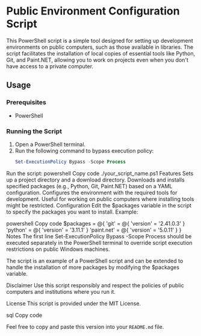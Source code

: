 # Public Environment Configuration Script

This PowerShell script is a simple tool designed for setting up development environments on public computers, such as those available in libraries. The script facilitates the installation of local copies of essential tools like Python, Git, and Paint.NET, allowing you to work on projects even when you don't have access to a private computer.

## Usage

### Prerequisites

- PowerShell

### Running the Script

1. Open a PowerShell terminal.
2. Run the following command to bypass execution policy:
   ```powershell
   Set-ExecutionPolicy Bypass -Scope Process
Run the script:
powershell
Copy code
./your_script_name.ps1
Features
Sets up a project directory and a download directory.
Downloads and installs specified packages (e.g., Python, Git, Paint.NET) based on a YAML configuration.
Configures the environment with the required tools for development.
Useful for working on public computers where installing tools might be restricted.
Configuration
Edit the $packages variable in the script to specify the packages you want to install. Example:

powershell
Copy code
$packages = @{
   'git'       = @{ 'version' = '2.41.0.3' }
   'python'    = @{ 'version' = '3.11.1' }
   'paint.net' = @{ 'version' = '5.0.11' }
}
Notes
The first line Set-ExecutionPolicy Bypass -Scope Process should be executed separately in the PowerShell terminal to override script execution restrictions on public Windows machines.

The script is an example of a PowerShell script and can be extended to handle the installation of more packages by modifying the $packages variable.

Disclaimer
Use this script responsibly and respect the policies of public computers and institutions where you run it.

License
This script is provided under the MIT License.

sql
Copy code

Feel free to copy and paste this version into your `README.md` file.
